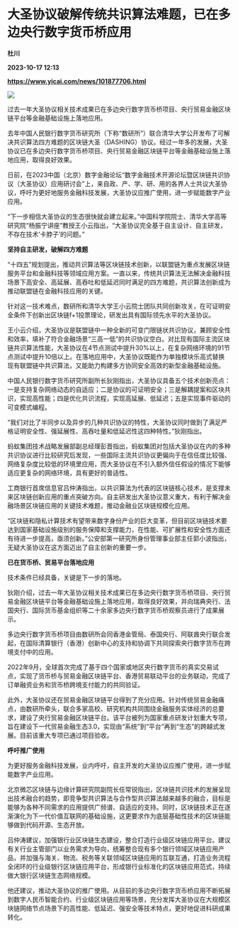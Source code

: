 # 大圣协议破解传统共识算法难题，已在多边央行数字货币桥应用
**杜川**

**2023-10-17 12:13**

**https://www.yicai.com/news/101877706.html**

![](https://imgcdn.yicai.com/uppics/slides/2023/10/9a161cd8e792c21565e670ee22e9bfd6.jpg)

过去一年大圣协议相关技术成果已在多边央行数字货币桥项目、央行贸易金融区块链平台等金融基础设施上落地应用。

去年中国人民银行数字货币研究所（下称“数研所”）联合清华大学公开发布了可解决共识算法四方难题的区块链大圣（DASHING）协议。经过一年多的发展，大圣协议已在多边央行数字货币桥项目、央行贸易金融区块链平台等金融基础设施上落地应用，取得良好效果。

日前，在2023中国（北京）数字金融论坛“数字金融技术开源论坛暨区块链共识协议（大圣协议）应用研讨会”上，来自政、产、学、研、用的各界人士共议大圣协议，呼吁为更好地服务金融科技发展，大圣协议应推广使用，进一步赋能数字产业应用。

“下一步相信大圣协议的生态很快就会建立起来。”中国科学院院士、清华大学高等研究院“杨振宁讲座”教授王小云指出，“大圣协议完全基于自主设计、自主研发，不存在技术‘卡脖子’的问题。”

**坚持自主研发，破解四方难题**

“十四五”规划提出，推动共识算法等区块链技术创新，以联盟链为重点发展区块链服务平台和金融科技等领域应用方案。一直以来，传统共识算法无法解决金融科技场景下高安全、高延展、高吞吐和低延迟同时满足的四方难题，共识算法创新成为推动联盟链在金融科技应用的关键。

针对这一技术难点，数研所和清华大学王小云院士团队共同创新攻关，在可证明安全条件下创新出区块链f+1投票理论，研发出具有国际领先水平的大圣协议。

王小云介绍，大圣协议是联盟链中一种全新的可变门限链状共识协议，兼顾安全性和效率，填补了符合金融场景“三高一低”的共识协议空白。对比现有国际主流区块链共识算法性能，大圣协议在4节点测试中提升30%以上，在复杂网络环境的91节点测试中提升10倍以上。在落地应用中，大圣协议既能作为单独模块乐高式替换现有联盟链中共识算法，又能助力构建多方协同安全高效的新型金融基础设施。

中国人民银行数字货币研究所副所长狄刚指出，大圣协议具备五个技术创新亮点：一是支持复杂网络动态的自适应；二是协议的可证明安全；三是解耦提案和区块共识，实现高性能；四是优化共识流程，实现高延展、低延迟；五是实现事件驱动的可变模式编程。

“我们对比了半同步以及异步的几种共识协议的特性，大圣协议同时做到了满足严格证明安全性、强延展性、高吞吐量和低延迟性这四种特性。”狄刚指出。

蚂蚁集团技术战略发展部副总经理彭晋指出，蚂蚁集团对包括大圣协议在内的多种共识协议进行比较研究后发现，一些国际主流共识协议更偏向于在信任度比较强、网络复杂度比较低的环境里应用，而大圣协议在不引入额外信任假设的情况下能够适应更复杂的网络环境，具有更好的普适性。

工商银行首席信息官吕仲涛指出，以共识算法为代表的区块链核心技术，是支撑未来区块链创新应用的重点突破方向。自主研发出大圣协议意义重大，有利于解决金融场景区块链应用的关键技术难题，推动金融业区块链规模化应用。

“区块链和隐私计算技术有望带来数字身份产业的巨大变革，但目前区块链技术要达到国家基础设施级别的服务保障和支撑能力，在性能、可扩展性和安全性方面还有待进一步提高，亟须创新。”公安部第一研究所身份管理事业部主任郭小波指出，无疑大圣协议在这方面迈出了自主创新的重要一步。

**已在货币桥、贸易平台落地应用**

技术条件已经具备，关键是下一步的落地。

狄刚介绍，过去一年大圣协议相关技术成果已在多边央行数字货币桥项目、央行贸易金融区块链平台等金融基础设施上落地应用，取得良好效果，并向瑞典央行、法国央行、国际货币基金组织等二十余家多边央行数字货币桥观察员进行了成果展示。

多边央行数字货币桥项目由数研所会同香港金管局、泰国央行、阿联酋央行联合发起，在国际清算银行（香港）创新中心的支持和协调下共同探索央行数字货币在跨境支付中的应用。

2022年9月，全球首次完成了基于四个国家或地区央行数字货币的真实交易试点，实现了货币桥与贸易金融区块链平台、香港贸易联动平台的业务联动，完成了订单融资业务和货币桥跨境支付能力的共同验证。

此外，大圣协议还在贸易金融区块链平台得到了充分应用。针对传统贸易金融痛点，由数研所牵头，联合多家高校、研究机构共同围绕金融服务实体经济的总要求，建设了央行贸易金融区块链平台。该平台被列为国家重点研发计划重大专项，旨在建设下一代贸易金融生态3.0，实现由“系统”到“平台”再到“生态”的跨越式发展。目前该重大专项已通过项目验收。

**呼吁推广使用**

为更好服务金融科技发展，业内呼吁，自主开发的大圣协议应推广使用，进一步赋能数字产业应用。

北京微芯区块链与边缘计算研究院副院长任常锐指出，区块链共识技术的发展呈现出技术融合的趋势，即竞争型共识算法与合作型共识算法越来越多的融合，目标是能够为各种不同需求的应用提供广频谱、自适应的支持。同时，区块链技术正在逐渐演化为下一代价值互联网的基础设施，这更要求作为底层基础性技术的区块链能够做到代码开源、生态开放。

吕仲涛建议，加强银行业区块链生态建设，整合打造行业级区块链应用平台。建议有关行业主管部门以业务需求为导向，统筹整合现有多个银行领域区块链应用产品，并加强与海关、物流、税务等关联领域区块链应用的互联互通，打造业务流程全闭环的行业级银行区块链应用平台，形成银行业标准化的区块链应用范式，持续做大银行区块链生态网络规模。

他还建议，推动大圣协议的推广使用。从目前的多边央行数字货币桥应用不断拓展到数字人民币智能合约、行业级区块链应用等场景，充分发挥大圣协议在大规模区块链网络节点场景下的高性能、低延迟、强安全等技术特点，更好地促进科研成果转化。